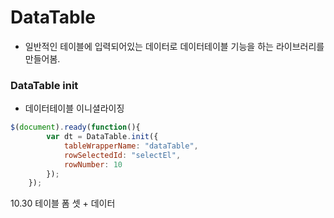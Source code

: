 # DataTable

- 일반적인 테이블에 입력되어있는 데이터로 데이터테이블 기능을 하는 라이브러리를 만들어봄.

### DataTable init
- 데이터테이블 이니셜라이징

```javascript
$(document).ready(function(){
		var dt = DataTable.init({
			tableWrapperName: "dataTable",
			rowSelectedId: "selectEl",
			rowNumber: 10
		});
	});
```

10.30 테이블 폼 셋 + 데이터 
